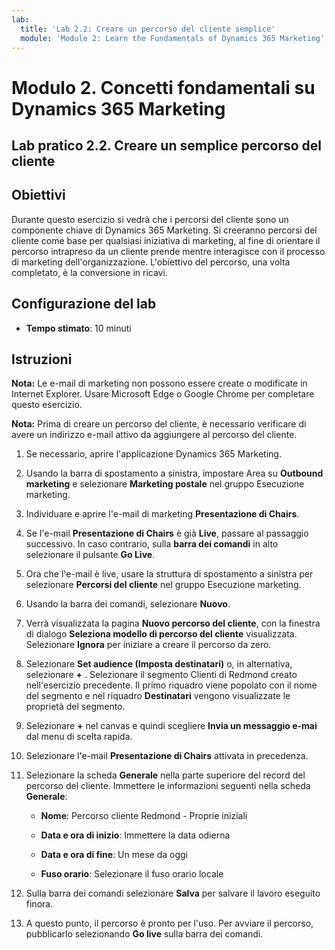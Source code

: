 ```yaml
---
lab:
  title: 'Lab 2.2: Creare un percorso del cliente semplice'
  module: 'Module 2: Learn the Fundamentals of Dynamics 365 Marketing'
---
```


<a name="module-2-learn-the-fundamentals-of-dynamics-365-marketing"></a>Modulo 2. Concetti fondamentali su Dynamics 365 Marketing
========================

## <a name="practice-lab-22---create-a-simple-customer-journey"></a>Lab pratico 2.2. Creare un semplice percorso del cliente

## <a name="objectives"></a>Obiettivi

Durante questo esercizio si vedrà che i percorsi del cliente sono un componente chiave di Dynamics 365 Marketing. Si creeranno percorsi del cliente come base per qualsiasi iniziativa di marketing, al fine di orientare il percorso intrapreso da un cliente prende mentre interagisce con il processo di marketing dell'organizzazione. L'obiettivo del percorso, una volta completato, è la conversione in ricavi.

## <a name="lab-setup"></a>Configurazione del lab

  - **Tempo stimato**: 10 minuti

## <a name="instructions"></a>Istruzioni

**Nota:** Le e-mail di marketing non possono essere create o modificate in Internet Explorer. Usare Microsoft Edge o Google Chrome per completare questo esercizio.

**Nota:** Prima di creare un percorso del cliente, è necessario verificare di avere un indirizzo e-mail attivo da aggiungere al percorso del cliente. 

1. Se necessario, aprire l'applicazione Dynamics 365 Marketing. 

2. Usando la barra di spostamento a sinistra, impostare Area su **Outbound marketing** e selezionare **Marketing postale** nel gruppo Esecuzione marketing.

3. Individuare e aprire l'e-mail di marketing **Presentazione di Chairs**.  

4. Se l'e-mail **Presentazione di Chairs** è già **Live**, passare al passaggio successivo. 
   In caso contrario, sulla **barra dei comandi** in alto selezionare il pulsante **Go Live**. 

5. Ora che l'e-mail è live, usare la struttura di spostamento a sinistra per selezionare **Percorsi del cliente** nel gruppo Esecuzione marketing.

6. Usando la barra dei comandi, selezionare **Nuovo**.

7. Verrà visualizzata la pagina **Nuovo percorso del cliente**, con la finestra di dialogo **Seleziona modello di percorso del cliente** visualizzata. Selezionare **Ignora** per iniziare a creare il percorso da zero.

8. Selezionare **Set audience (Imposta destinatari)** o, in alternativa, selezionare **+** . Selezionare il segmento Clienti di Redmond creato nell'esercizio precedente. Il primo riquadro viene popolato con il nome del segmento e nel riquadro **Destinatari** vengono visualizzate le proprietà del segmento.

9. Selezionare **+** nel canvas e quindi scegliere **Invia un messaggio e-mai** dal menu di scelta rapida.

10. Selezionare l'e-mail **Presentazione di Chairs** attivata in precedenza. 

11. Selezionare la scheda **Generale** nella parte superiore del record del percorso del cliente. Immettere le informazioni seguenti nella scheda **Generale**:

    - **Nome**: Percorso cliente Redmond - Proprie iniziali

    - **Data e ora di inizio**: Immettere la data odierna

    - **Data e ora di fine**: Un mese da oggi

    - **Fuso orario**: Selezionare il fuso orario locale 

12. Sulla barra dei comandi selezionare **Salva** per salvare il lavoro eseguito finora.

13. A questo punto, il percorso è pronto per l'uso. Per avviare il percorso, pubblicarlo selezionando **Go live** sulla barra dei comandi.
